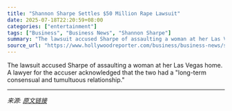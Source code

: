 ```yaml
---
title: "Shannon Sharpe Settles $50 Million Rape Lawsuit"
date: 2025-07-18T22:20:59+08:00
categories: ["entertainment"]
tags: ["Business", "Business News", "Shannon Sharpe"]
summary: "The lawsuit accused Sharpe of assaulting a woman at her Las Vegas home. A lawyer for the accuser acknowledged that the two had a \"long-term consensual and tumultuous relationship.\""
source_url: "https://www.hollywoodreporter.com/business/business-news/shannon-sharpe-settles-rape-lawsuit-1236320033/"
---
```


The lawsuit accused Sharpe of assaulting a woman at her Las Vegas home. A lawyer for the accuser acknowledged that the two had a "long-term consensual and tumultuous relationship."

---

*来源: [原文链接](https://www.hollywoodreporter.com/business/business-news/shannon-sharpe-settles-rape-lawsuit-1236320033/)*
